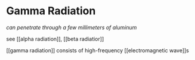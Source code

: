 # Gamma Radiation

_can penetrate through a few millimeters of aluminum_

see [[alpha radiation]], [[beta radiatior]]

[[gamma radiation]] consists of high-frequency [[electromagnetic wave]]s
